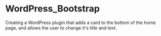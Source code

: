 # WordPress_Bootstrap
Creating a WordPress plugin that adds a card to the bottom of the home page, and allows the user to change it's title and text.

